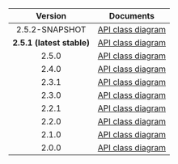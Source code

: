 | Version | Documents |
|:---:|---|
| 2.5.2-SNAPSHOT | [API class diagram](2.5.2-SNAPSHOT/api_class_diagram.svg) |
| **2.5.1 (latest stable)** | [API class diagram](2.5.1/api_class_diagram.svg) |
| 2.5.0 | [API class diagram](2.5.0/api_class_diagram.svg) |
| 2.4.0 | [API class diagram](2.4.0/api_class_diagram.svg) |
| 2.3.1 | [API class diagram](2.3.1/api_class_diagram.svg) |
| 2.3.0 | [API class diagram](2.3.0/api_class_diagram.svg) |
| 2.2.1 | [API class diagram](2.2.1/api_class_diagram.svg) |
| 2.2.0 | [API class diagram](2.2.0/api_class_diagram.svg) |
| 2.1.0 | [API class diagram](2.1.0/api_class_diagram.svg) |
| 2.0.0 | [API class diagram](2.0.0/api_class_diagram.svg) |
